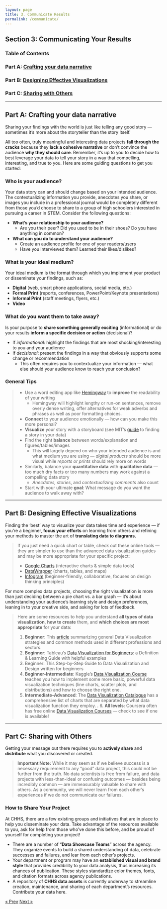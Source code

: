 ```yaml
---
layout: page
title: 3. Communicate Results
permalink: /communicate/
---
```

## Section 3: Communicating Your Results

### Table of Contents
###   Part A: [Crafting your data narrative](#narrative "Crafting your data narrative")
###   Part B: [Designing Effective Visualizations](#visualize "Designing Effective Visualizations")
###   Part C: [Sharing with Others](#sharing "Sharing with Others")

___

## <a name="narrative"></a> Part A: Crafting your data narrative
Sharing your findings with the world is just like telling any good story — sometimes it’s more about the storyteller than the story itself. 

All too often, truly meaningful and interesting data projects **fall through the cracks** because they **lack a cohesive narrative** or don’t convince the audience **why they should care**. Remember, it’s up to you to decide how to best leverage your data to tell your story in a way that compelling, interesting, and true to you. Here are some guiding questions to get you started:

### Who is your audience?

Your data story can and should change based on your intended audience. The contextualizing information you provide, anecdotes you share, or images you include in a professional journal would be completely different from those you’d choose to share to a group of high schoolers interested in pursuing a career in STEM. Consider the following questions:

  * **What’s your relationship to your audience?** 
    * Are you their peer? Did you used to be in their shoes? Do you have anything in common?
  * **What can you do to understand your audience?**
    * Create an audience profile for one of your readers/users
    * Have you interviewed them? Learned their likes/dislikes?

### What is your ideal medium?

Your ideal medium is the format through which you implement your product or disseminate your findings, such as:
  * **Digital** (web, smart phone applications, social media, etc.)
  * **Formal Print** (reports, conferences, PowerPoint/Keynote presentations)
  * **Informal Print** (staff meetings, flyers, etc.)
  * **Video**

### What do you want them to take away?

Is your purpose to **share something generally exciting** (informational) or do your results **inform a specific decision or action** (decisional)?
  * If *informational*: highlight the findings that are most shocking/interesting to you and your audience
  * If *decisional*: present the findings in a way that obviously supports some change or recommendation
    * This often requires you to contextualize your information — what else should your audience know to reach your conclusion?

### General Tips

>  * Use a word editing app like [Hemingway](v) to **improve** the readability of your writing
>    * Hemingway will highlight lengthy or run-on sentences, remove overly dense writing, offer alternatives for weak adverbs and phrases as well as poor formatting choices. 
>  * **Connect** to your audience emotionally — how can you make this more personal?
>  * **Visualize** your story with a storyboard (see MIT’s [guide](https://datatherapy.org/activities/activity-finding-a-story-in-data/) to finding a story in your data)
>  * Find the right **balance** between words/explanation and figures/tables/images
>    * This will largely depend on who your intended audience is and what medium you are using — *digital products* should be more visual while *reports or prints* should rely more on words
>  * Similarly, balance your **quantitative data** with **qualitative data**  — too much dry facts or too many numbers may work against a compelling data story
>    * *Anecdotes, stories*, and *contextualizing comments* also count
>  * Start with your ultimate **goal**: What message do you want the audience to walk away with? 

___

## <a name="visualize"></a> Part B: Designing Effective Visualizations

Finding  the ‘best’ way to visualize your data takes time and experience — if you’re a beginner, **focus your efforts** on learning from others and refining your methods to master the art of **translating data to diagrams.**

>If you just need a quick chart or table, check out these online tools — they are simpler to use than the advanced data visualization guides and may be more appropriate for your specific project:
>  * [Google Charts](https://developers.google.com/chart/) (interactive charts & simple data tools)
>  * [DataWrapper](https://www.datawrapper.de) (charts, tables, and maps)
>  * [Infogram](https://infogram.com) (beginner-friendly, collaborative, focuses on design thinking principles)

For more complex data projects, choosing the right visualization is more than just deciding between a pie chart vs. a bar graph — it’s about understanding your audience’s learning style and design preferences, leaning in to your creative side, and asking for lots of feedback. 

>Here are some resources to help you understand **all types of data visualization**, **how to create** them, and **which choices are most appropriate** for your data:
>  1. **Beginner**: This [article](https://www.qlik.com/us/data-visualization) summarizing general Data Visualization strategies and common methods used in different professions and sectors.
>  2. **Beginner**: Tableau’s [Data Visualization for Beginners](https://www.tableau.com/learn/articles/data-visualization): a Definition & Learning Guide with helpful examples
>  3. Beginner: This Step-by-Step Guide to Data Visualization and Design written for beginners
>  4. **Beginner-Intermediate**: Kaggle’s [Data Visualization Course](https://www.kaggle.com/learn/data-visualization) teaches you how to implement some more basic, powerful data visualization techniques (line charts, scatter plots, and distributions) and how to choose the right one.
>  5. **Intermediate-Advanced**: The [Data Visualization Catalogue](https://datavizcatalogue.com/search.html) has a comprehensive list of charts that are separated by what data visualization function they employ. 
>. 6. **All levels**: Coursera often has free online [Data Visualization Courses](https://www.coursera.org/search?query=data&nbsp;visualization&) — check to see if one is available!

___

## <a name="sharing"></a> Part C: Sharing with Others

Getting your message out there requires you to **actively share** and **distribute** what you discovered or created.

> **Important Note:** While it may seem as if we believe success is a necessary requirement to any “good” data project,  this could not be further from the truth. No data scientists is free from failure, and data projects with less-than-ideal or confusing outcomes — besides being incredibly common — are immeasurably valuable to share with others. As a community, we will never learn from each other’s experiences if we do not communicate our failures. 

### How to Share Your Project

At CHHS, there are a few existing groups and initiatives that are in place to help you disseminate your data. Take advantage of the resources available to you, ask for help from those who’ve done this before, and be proud of yourself for completing your project!
  * There are a number of “**Data Showcase Teams**” across the agency. They organize events to build a shared understanding of data, celebrate successes and failures, and lear from each other’s projects.
  * Your department or program may have an **established visual and brand style** that provides credibility to your data analysis, thus increasing its chances of publication. These styles standardize color themes, fonts, and citation formats across agency publications.
  * A repository of **CHHS data assets** is currently underway to streamline creation, maintenance, and sharing of each department’s resources. Contribute your data here. 

<!-- Pagination -->
<div class="pagination">
  <a class="pagination-item older" href="{{ site.baseurl }}/analyze">&laquo; Prev</a>
  <a class="pagination-item newer" href="{{ site.baseurl }}/maintain">Next &raquo;</a>
</div>
